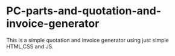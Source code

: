 # PC-parts-and-quotation-and-invoice-generator
This is a simple quotation and invoice generator using just simple HTML,CSS and JS.
